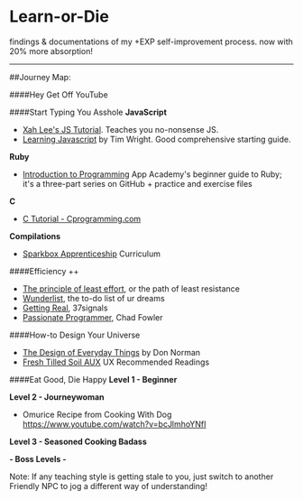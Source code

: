 # Learn-or-Die

findings &amp; documentations of my +EXP self-improvement process. 
now with 20% more absorption! 

<hr>
##Journey Map:

####Hey Get Off YouTube

####Start Typing You Asshole
**JavaScript**
* [Xah Lee's JS Tutorial][]. Teaches you no-nonsense JS.
* [Learning Javascript][] by Tim Wright. Good comprehensive starting guide.

**Ruby**
* [Introduction to Programming][] App Academy's beginner guide to Ruby; it's a three-part series on GitHub + practice and exercise files

**C**
* [C Tutorial - Cprogramming.com][]


**Compilations**
* [Sparkbox Apprenticeship][] Curriculum

####Efficiency ++
* [The principle of least effort][], or the path of least resistance
* [Wunderlist][], the to-do list of ur dreams
* [Getting Real][], 37signals
* [Passionate Programmer][], Chad Fowler

####How-to Design Your Universe
* [The Design of Everyday Things][] by Don Norman
* [Fresh Tilled Soil AUX][] UX Recommended Readings

####Eat Good, Die Happy
**Level 1 - Beginner**

**Level 2 - Journeywoman**
* Omurice Recipe from Cooking With Dog https://www.youtube.com/watch?v=bcJlmhoYNfI

**Level 3 - Seasoned Cooking Badass**

**- Boss Levels -**


Note: If any teaching style is getting stale to you, just switch to another Friendly NPC to jog a different way of understanding!</p>








[Fresh Tilled Soil AUX]: http://www.freshtilledsoil.com/aux/
[Sparkbox Apprenticeship]: https://github.com/sparkbox/apprenticeships/blob/master/index.md
[Getting Real]: http://gettingreal.37signals.com/
[Passionate Programmer]: http://www.amazon.com/The-Passionate-Programmer-Remarkable-Development/dp/1934356344
[The Design of Everyday Things]: http://www.amazon.com/The-Design-Everyday-Things-Expanded/dp/0465050654/ref=pd_sim_14_1?ie=UTF8&refRID=1Z0NCGF6S54TSYXZTC3D&dpSrc=sims&preST=_AC_UL480_SR312%2C480_
[Xah Lee's JS Tutorial]: http://xahlee.info/js/javascript_basics.html
[Learning Javascript]: http://www.amazon.com/Learning-JavaScript-Hands-On-Fundamentals-Modern/dp/0321832744
[C Tutorial - Cprogramming.com]: http://www.cprogramming.com/tutorial/c-tutorial.html
[Introduction to Programming]: https://github.com/appacademy/prep-work/blob/master/coding-test-1/introduction-to-programming-1.md
[Wunderlist]: https://www.wunderlist.com
[The Principle of Least Effort]: https://www.youtube.com/watch?v=fCn8zs912OE
